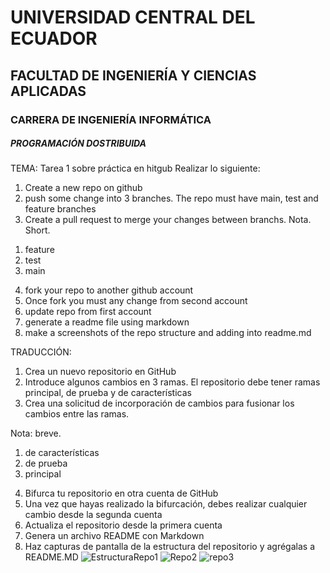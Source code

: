 # UNIVERSIDAD CENTRAL DEL ECUADOR
## FACULTAD DE INGENIERÍA Y CIENCIAS APLICADAS
### CARRERA DE INGENIERÍA INFORMÁTICA
##### PROGRAMACIÓN DOSTRIBUIDA 

TEMA: Tarea 1 sobre práctica en hitgub
Realizar lo siguiente:
1. Create a new repo on github
2. push some change into 3 branches. The repo must have main, test and feature branches  
3. Create a pull request to merge your changes between branchs. 
Nota. Short. 
1) feature
2) test
3) main
4. fork your repo to another github account 
5. Once fork you must any change from second account 
6. update repo from first account
7. generate a readme file using markdown 
8. make a screenshots of the repo structure and adding into readme.md

TRADUCCIÓN:
1. Crea un nuevo repositorio en GitHub
2. Introduce algunos cambios en 3 ramas. El repositorio debe tener ramas principal, de prueba y de características
3. Crea una solicitud de incorporación de cambios para fusionar los cambios entre las ramas.

Nota: breve.
1) de características
2) de prueba
3) principal
4. Bifurca tu repositorio en otra cuenta de GitHub
5. Una vez que hayas realizado la bifurcación, debes realizar cualquier cambio desde la segunda cuenta
6. Actualiza el repositorio desde la primera cuenta
7. Genera un archivo README con Markdown
8. Haz capturas de pantalla de la estructura del repositorio y agrégalas a README.MD
![EstructuraRepo1](https://github.com/user-attachments/assets/445b55aa-b909-482a-816d-ebcad6fd78f4)
![Repo2](https://github.com/user-attachments/assets/c14616af-0460-4eef-81c8-9d49548aed8b)
![repo3](https://github.com/user-attachments/assets/a20fb480-2232-45b0-b27c-7bfcafedaf3d)

